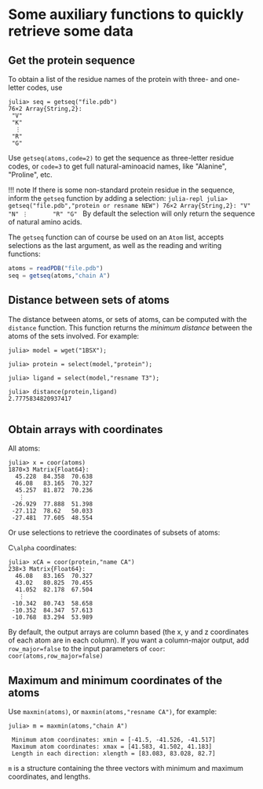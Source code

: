 # Some auxiliary functions to quickly retrieve some data 

## Get the protein sequence

To obtain a list of the residue names of the protein with three- and one-letter codes, use
```julia-repl
julia> seq = getseq("file.pdb")
76×2 Array{String,2}:
 "V"
 "K"
  ⋮      
 "R"
 "G"

```

Use `getseq(atoms,code=2)` to get the sequence as three-letter residue codes, or `code=3` to get 
full natural-aminoacid names, like "Alanine", "Proline", etc.

!!! note
    If there is some non-standard protein residue in the sequence,
    inform the `getseq` function by adding a selection:
    ```julia-repl
    julia> getseq("file.pdb","protein or resname NEW")
    76×2 Array{String,2}:
     "V"
     "N"
      ⋮      
     "R"
     "G"
    ```
    By default the selection will only return the sequence of natural amino acids. 

The `getseq` function can of course be used on an `Atom` list, accepts selections as the
last argument, as well as the reading and writing functions:

```julia
atoms = readPDB("file.pdb")
seq = getseq(atoms,"chain A")

```

## Distance between sets of atoms

The distance between atoms, or sets of atoms, can be computed with the `distance` function. This
function returns the *minimum distance* between the atoms of the sets involved. For example:

```julia-repl
julia> model = wget("1BSX");

julia> protein = select(model,"protein");

julia> ligand = select(model,"resname T3");

julia> distance(protein,ligand)
2.7775834820937417
  
```

## Obtain arrays with coordinates

All atoms:

```julia-repl
julia> x = coor(atoms)
1870×3 Matrix{Float64}:
  45.228  84.358  70.638
  46.08   83.165  70.327
  45.257  81.872  70.236
   ⋮              
 -26.929  77.888  51.398
 -27.112  78.62   50.033
 -27.481  77.605  48.554

```

Or use selections to retrieve the coordinates of subsets of atoms:

C``\alpha`` coordinates:

```julia-repl
julia> xCA = coor(protein,"name CA")
238×3 Matrix{Float64}:
  46.08   83.165  70.327
  43.02   80.825  70.455
  41.052  82.178  67.504
   ⋮              
 -10.342  80.743  58.658
 -10.352  84.347  57.613
 -10.768  83.294  53.989

```

By default, the output arrays are column based (the x, y and z coordinates of each
atom are in each column). If you want a column-major output, add `row_major=false` to
the input parameters of `coor`: `coor(atoms,row_major=false)`

## Maximum and minimum coordinates of the atoms

Use `maxmin(atoms)`, or `maxmin(atoms,"resname CA")`, for example:

```julia-repl
julia> m = maxmin(atoms,"chain A")

 Minimum atom coordinates: xmin = [-41.5, -41.526, -41.517]
 Maximum atom coordinates: xmax = [41.583, 41.502, 41.183]
 Length in each direction: xlength = [83.083, 83.028, 82.7]

```

`m` is a structure containing the three vectors with minimum and maximum
coordinates, and lengths.





